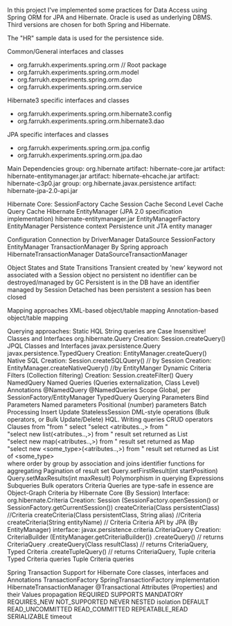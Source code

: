 In this project I've implemented some practices for Data Access using Spring ORM for JPA and Hibernate.
Oracle is used as underlying DBMS. 
Third versions are chosen for both Spring and Hibernate.

The "HR" sample data is used for the persistence side.

Common/General interfaces and classes
 - org.farrukh.experiments.spring.orm // Root package
 - org.farrukh.experiments.spring.orm.model
 - org.farrukh.experiments.spring.orm.dao
 - org.farrukh.experiments.spring.orm.service
 
Hibernate3 specific interfaces and classes
 - org.farrukh.experiments.spring.orm.hibernate3.config
 - org.farrukh.experiments.spring.orm.hibernate3.dao
 
JPA specific interfaces and classes
 - org.farrukh.experiments.spring.orm.jpa.config
 - org.farrukh.experiments.spring.orm.jpa.dao

Main Dependencies
  group: org.hibernate
    artifact: hibernate-core.jar
    artifact: hibernate-entitymanager.jar
    artifact: hibernate-ehcache.jar
    artifact: hibernate-c3p0.jar
  group: org.hibernate.javax.persistence
    artifact: hibernate-jpa-2.0-api.jar
  
Hibernate Core:
  SessionFactory
  Cache
    Session Cache
    Second Level Cache
    Query Cache
Hibernate EntityManager (JPA 2.0 specification implementation) 
  hibernate-entitymanager.jar 
  EntityManagerFactory
  EntityManager
  Persistence context
  Persistence unit
  JTA entity manager

Configuration
  Connection by
    DriverManager
    DataSource
  SessionFactory
  EntityManager
  TransactionManager
    By Spring approach
      HibernateTransactionManager
      DataSourceTransactionManager
    
Object States and State Transitions
  Transient
    created by 'new' keyword
    not associated with a Session object
    no persistent 
    no identifier
    can be destroyed/managed by GC
  Persistent
    is in the DB
    have an identifier
    managed by Session
  Detached
    has been persistent
    a session has been closed

Mapping approaches
  XML-based object/table mapping
  Annotation-based object/table mapping
    
Querying approaches:
  Static
     HQL
       String queries
         are Case Insensitive!
       Classes and Interfaces
         org.hibernate.Query
       Creation: Session.createQuery()
     JPQL
       Classes and Interfaces
         javax.persistence.Query
         javax.persistence.TypedQuery
       Creation: EntityManager.createQuery()
     Native SQL
       Creation: Session.createSQLQuery() // by Session
       Creation: EntityManager.createNativeQuery() //by EntityManger
  Dynamic
     Criteria
  Filters (Collection filtering)
       Creation: Session.createFilter()
  Query
  NamedQuery Named Queries (Queries externalization, Class Level)
    Annotations
      @NamedQuery
      @NamedQueries
    Scope
     Global, per SessionFactory/EntityManager
  TypedQuery
Querying
  Parameters
    Bind Parameters
     Named parameters
     Positional (number) parameters
Batch Processing
  Insert
  Update
  StatelessSession
  DML-style operations (Bulk operators, or Bulk Update/Delete)
HQL. Writing queries
  CRUD operators
  Clauses
    from
      "from <class name>"
    select
      "select <atributes..,> from <class name>"        
      "select new list(<atributes..,>) from <class name>" result set returned as List        
      "select new map(<atributes..,>) from <class name>"  result set returned as Map      
      "select new <some_type>(<atributes..,>) from <class name>" result set returned as List of <some_type>        
    where
    order by
    group by
  association and joins
  identifier
  functions for aggregating
  Pagination of result set
    Query.setFirstResult(int startPosition)
    Query.setMaxResults(int maxResult)
  Polymorphism in querying
  Expressions
  Subqueries
  Bulk operators 
Criteria Queries
  are type-safe
  in essence are Object-Graph
  Criteria by Hibernate Core (By Session)
    Interface: org.hibernate.Criteria
    Creation:
      Session (SessionFactory.openSession() or SessionFactory.getCurrentSession())
        createCriteria(Class persistentClass) //Criteria
        createCriteria(Class persistentClass, String alias) //Criteria
        createCriteria(String entityName) // Criteria
  Criteria API by JPA (By EntityManager)
    interface: javax.persistence.criteria.CriteriaQuery<T>
    Creation:
      CriteriaBuilder (EntityManager.getCriteriaBuilder())
        .createQuery() // returns CriteriaQuery<Object>
        .createQuery(Class<T> resultClass) // returns <T> CriteriaQuery<T>, Typed Criteria
        .createTupleQuery() // returns CriteriaQuery<Tuple>, Tuple criteria
    Typed Criteria queries
    Tuple Criteria queries
  
Spring Transaction Support for Hibernate
Core classes, interfaces and Annotations
  TransactionFactory
    SpringTransactionFactory implementation 
  HibernateTransactionManager
  @Transactional
    Attributes (Properties) and their Values
      propagation
        REQUIRED
        SUPPORTS
        MANDATORY
        REQUIRES_NEW
        NOT_SUPPORTED
        NEVER
        NESTED
      isolation
        DEFAULT
        READ_UNCOMMITTED
        READ_COMMITTED
        REPEATABLE_READ
        SERIALIZABLE
      timeout
 